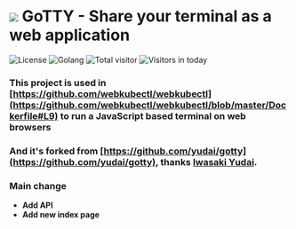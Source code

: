 # ![](https://raw.githubusercontent.com/webkubectl/gotty/master/resources/favicon.png) GoTTY - Share your terminal as a web application

![License](https://img.shields.io/badge/License-MIT.0-red)
![Golang](https://img.shields.io/badge/golang-1.12-brightgreen)
![Total visitor](https://visitor-count-badge.herokuapp.com/total.svg?repo_id=webkubectl-gotty)
![Visitors in today](https://visitor-count-badge.herokuapp.com/today.svg?repo_id=webkubectl-gotty)

### This project is used in [https://github.com/webkubectl/webkubectl](https://github.com/webkubectl/webkubectl/blob/master/Dockerfile#L9)  to run a JavaScript based terminal on web browsers

### And it's forked from [https://github.com/yudai/gotty](https://github.com/yudai/gotty), thanks [Iwasaki Yudai](https://github.com/yudai/gotty).

### Main change
-  **Add API**
-  **Add new index page**
